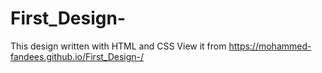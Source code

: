 # First_Design-
This design written with HTML and CSS
View it from https://mohammed-fandees.github.io/First_Design-/ 

